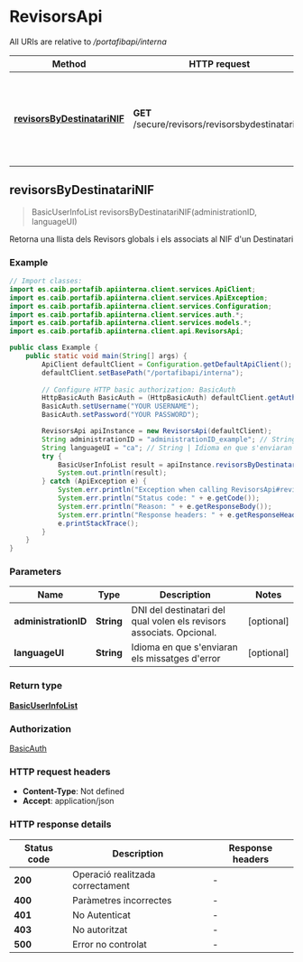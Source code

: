 # RevisorsApi

All URIs are relative to */portafibapi/interna*

| Method | HTTP request | Description |
|------------- | ------------- | -------------|
| [**revisorsByDestinatariNIF**](RevisorsApi.md#revisorsByDestinatariNIF) | **GET** /secure/revisors/revisorsbydestinatarinif | Retorna una llista dels Revisors globals i els associats al NIF d&#39;un Destinatari |



## revisorsByDestinatariNIF

> BasicUserInfoList revisorsByDestinatariNIF(administrationID, languageUI)

Retorna una llista dels Revisors globals i els associats al NIF d&#39;un Destinatari

### Example

```java
// Import classes:
import es.caib.portafib.apiinterna.client.services.ApiClient;
import es.caib.portafib.apiinterna.client.services.ApiException;
import es.caib.portafib.apiinterna.client.services.Configuration;
import es.caib.portafib.apiinterna.client.services.auth.*;
import es.caib.portafib.apiinterna.client.services.models.*;
import es.caib.portafib.apiinterna.client.api.RevisorsApi;

public class Example {
    public static void main(String[] args) {
        ApiClient defaultClient = Configuration.getDefaultApiClient();
        defaultClient.setBasePath("/portafibapi/interna");
        
        // Configure HTTP basic authorization: BasicAuth
        HttpBasicAuth BasicAuth = (HttpBasicAuth) defaultClient.getAuthentication("BasicAuth");
        BasicAuth.setUsername("YOUR USERNAME");
        BasicAuth.setPassword("YOUR PASSWORD");

        RevisorsApi apiInstance = new RevisorsApi(defaultClient);
        String administrationID = "administrationID_example"; // String | DNI del destinatari del qual volen els revisors associats. Opcional.
        String languageUI = "ca"; // String | Idioma en que s'enviaran els missatges d'error
        try {
            BasicUserInfoList result = apiInstance.revisorsByDestinatariNIF(administrationID, languageUI);
            System.out.println(result);
        } catch (ApiException e) {
            System.err.println("Exception when calling RevisorsApi#revisorsByDestinatariNIF");
            System.err.println("Status code: " + e.getCode());
            System.err.println("Reason: " + e.getResponseBody());
            System.err.println("Response headers: " + e.getResponseHeaders());
            e.printStackTrace();
        }
    }
}
```

### Parameters


| Name | Type | Description  | Notes |
|------------- | ------------- | ------------- | -------------|
| **administrationID** | **String**| DNI del destinatari del qual volen els revisors associats. Opcional. | [optional] |
| **languageUI** | **String**| Idioma en que s&#39;enviaran els missatges d&#39;error | [optional] |

### Return type

[**BasicUserInfoList**](BasicUserInfoList.md)

### Authorization

[BasicAuth](../README.md#BasicAuth)

### HTTP request headers

- **Content-Type**: Not defined
- **Accept**: application/json


### HTTP response details
| Status code | Description | Response headers |
|-------------|-------------|------------------|
| **200** | Operació realitzada correctament |  -  |
| **400** | Paràmetres incorrectes |  -  |
| **401** | No Autenticat |  -  |
| **403** | No autoritzat |  -  |
| **500** | Error no controlat |  -  |

